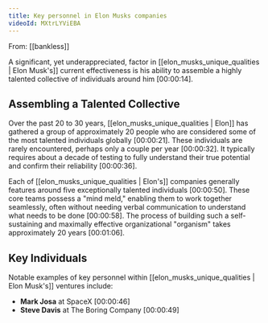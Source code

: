 ```yaml
---
title: Key personnel in Elon Musks companies
videoId: MXtrLYViEBA
---
```


From: [[bankless]] <br/> 

A significant, yet underappreciated, factor in [[elon_musks_unique_qualities | Elon Musk's]] current effectiveness is his ability to assemble a highly talented collective of individuals around him <a class="yt-timestamp" data-t="00:00:14">[00:00:14]</a>.

## Assembling a Talented Collective

Over the past 20 to 30 years, [[elon_musks_unique_qualities | Elon]] has gathered a group of approximately 20 people who are considered some of the most talented individuals globally <a class="yt-timestamp" data-t="00:00:21">[00:00:21]</a>. These individuals are rarely encountered, perhaps only a couple per year <a class="yt-timestamp" data-t="00:00:32">[00:00:32]</a>. It typically requires about a decade of testing to fully understand their true potential and confirm their reliability <a class="yt-timestamp" data-t="00:00:36">[00:00:36]</a>.

Each of [[elon_musks_unique_qualities | Elon's]] companies generally features around five exceptionally talented individuals <a class="yt-timestamp" data-t="00:00:50">[00:00:50]</a>. These core teams possess a "mind meld," enabling them to work together seamlessly, often without needing verbal communication to understand what needs to be done <a class="yt-timestamp" data-t="00:00:58">[00:00:58]</a>. The process of building such a self-sustaining and maximally effective organizational "organism" takes approximately 20 years <a class="yt-timestamp" data-t="00:01:06">[00:01:06]</a>.

## Key Individuals

Notable examples of key personnel within [[elon_musks_unique_qualities | Elon Musk's]] ventures include:
*   **Mark Josa** at SpaceX <a class="yt-timestamp" data-t="00:00:46">[00:00:46]</a>
*   **Steve Davis** at The Boring Company <a class="yt-timestamp" data-t="00:00:49">[00:00:49]</a>